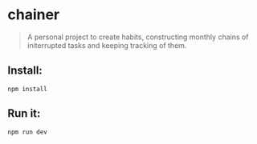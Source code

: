 # chainer
> A personal project to create habits, constructing monthly chains of initerrupted tasks and keeping tracking of them.

## Install:

`npm install`


## Run it:

`npm run dev`
